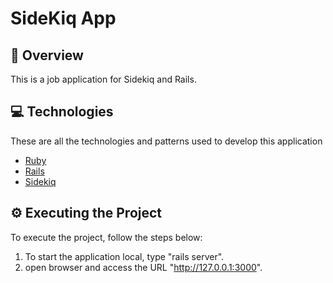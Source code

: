<h1>
  SideKiq App
</h1>

## 📌 Overview
This is a job application for Sidekiq and Rails.

## 💻 Technologies
These are all the technologies and patterns used to develop this application
- [Ruby](https://www.ruby-lang.org/)
- [Rails](https://rubyonrails.org/)
- [Sidekiq](https://github.com/mperham/sidekiq)

## ⚙️ Executing the Project
To execute the project, follow the steps below:

1. To start the application local, type "rails server".
2. open browser and access the URL "http://127.0.0.1:3000".
